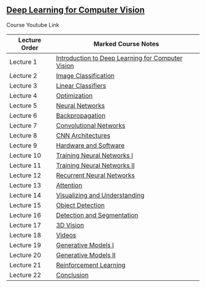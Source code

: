 ## [Deep Learning for Computer Vision](https://www.youtube.com/watch?v=dJYGatp4SvA&list=PL5-TkQAfAZFbzxjBHtzdVCWE0Zbhomg7r)

Course Youtube Link

Lecture Order| Marked Course Notes
--- | --- |
Lecture 1 | [Introduction to Deep Learning for Computer Vision]()
Lecture 2 | [Image Classification]()
Lecture 3 | [Linear Classifiers]()
Lecture 4 | [Optimization]()
Lecture 5 | [Neural Networks]()
Lecture 6 | [Backpropagation]()
Lecture 7 | [Convolutional Networks]()
Lecture 8 | [CNN Architectures]()
Lecture 9 | [Hardware and Software]()
Lecture 10 | [Training Neural Networks I]()
Lecture 11 | [Training Neural Networks II]()
Lecture 12 | [Recurrent Neural Networks]()
Lecture 13 | [Attention]()
Lecture 14 | [Visualizing and Understanding]()
Lecture 15 | [Object Detection]()
Lecture 16 | [Detection and Segmentation]()
Lecture 17 | [3D Vision]()
Lecture 18 | [Videos]()
Lecture 19 | [Generative Models I]()
Lecture 20 | [Generative Models II]()
Lecture 21 | [Reinforcement Learning]()
Lecture 22 | [Conclusion]()
